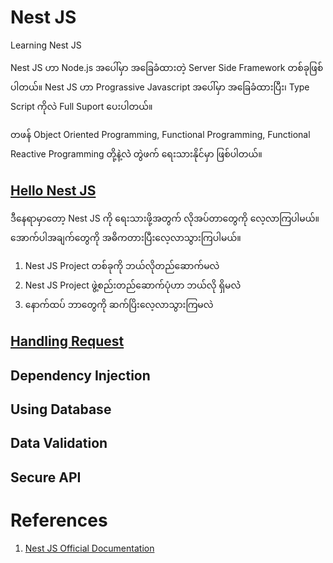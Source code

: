 # Nest JS
Learning Nest JS 

Nest JS ဟာ Node.js အပေါ်မှာ အခြေခံထားတဲ့ Server Side Framework တစ်ခုဖြစ်ပါတယ်။ 
Nest JS ဟာ Prograssive Javascript အပေါ်မှာ အခြေခံထားပြီး၊ Type Script ကိုလဲ Full Suport ပေးပါတယ်။ 

တဖန် Object Oriented Programming, Functional Programming, Functional Reactive Programming တို့နဲ့လဲဲ တွဲဖက် ရေးသားနိုင်မှာ ဖြစ်ပါတယ်။

## [Hello Nest JS](https://github.com/minlwin/learn_nest_js/tree/master/01.hello-nest-js)

ဒီနေရာမှာတော့ Nest JS ကို ရေးသားဖို့အတွက် လိုအပ်တာတွေကို လေ့လာကြပါမယ်။ အောက်ပါအချက်တွေကို အဓိကတားပြီးလေ့လာသွားကြပါမယ်။
1. Nest JS Project တစ်ခုကို ဘယ်လိုတည်ဆောက်မလဲ
2. Nest JS Project ဖွဲ့စည်းတည်ဆောက်ပုံဟာ ဘယ်လို ရှိမလဲဲ
3. နောက်ထပ် ဘာတွေကို ဆက်ပြိးလေ့လာသွားကြမလဲ 

## [Handling Request](02.controllers)

## Dependency Injection

## Using Database

## Data Validation

## Secure API

# References

1. [Nest JS Official Documentation](https://docs.nestjs.com/)
